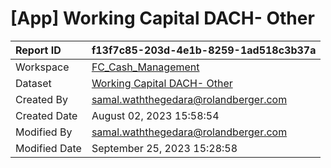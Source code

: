 



# [App] Working Capital DACH- Other

|Report ID|f13f7c85-203d-4e1b-8259-1ad518c3b37a|
| :--- | :--- |
|Workspace|[FC_Cash_Management](../Workspaces/FC_Cash_Management.md)|
|Dataset|[Working Capital DACH- Other](../Datasets/Working-Capital-DACH--Other.md)|
|Created By|samal.waththegedara@rolandberger.com|
|Created Date|August 02, 2023 15:58:54|
|Modified By|samal.waththegedara@rolandberger.com|
|Modified Date|September 25, 2023 15:28:58|
